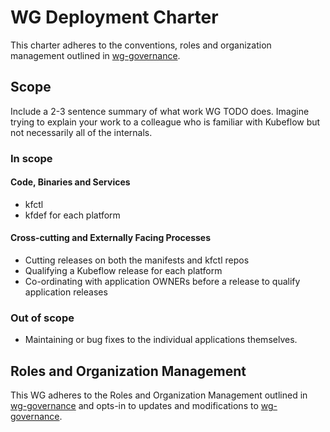 # WG Deployment Charter

This charter adheres to the conventions, roles and organization management outlined in [wg-governance].

## Scope


Include a 2-3 sentence summary of what work WG TODO does. Imagine trying to
explain your work to a colleague who is familiar with Kubeflow but not
necessarily all of the internals.

### In scope

#### Code, Binaries and Services

- kfctl
- kfdef for each platform

#### Cross-cutting and Externally Facing Processes

- Cutting releases on both the manifests and kfctl repos
- Qualifying a Kubeflow release for each platform
- Co-ordinating with application OWNERs before a release to qualify application releases

### Out of scope

- Maintaining or bug fixes to the individual applications themselves.

## Roles and Organization Management

This WG adheres to the Roles and Organization Management outlined in [wg-governance]
and opts-in to updates and modifications to [wg-governance].


[wg-governance]: ../wgs/wg-governance.md
[wg-subprojects]: https://github.com/kubeflow/community/blob/master/wg-deployment/README.md#subprojects
[Kubeflow Charter README]: https://github.com/Kubeflow/community/blob/master/committee-steering/governance/README.md